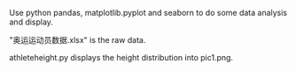 Use python pandas, matplotlib.pyplot and seaborn to do some data analysis and display.

"奥运运动员数据.xlsx" is the raw data.

athleteheight.py displays the height distribution into pic1.png.
